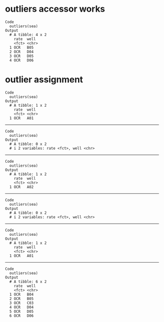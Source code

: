 # outliers accessor works

    Code
      outliers(sea)
    Output
      # A tibble: 4 x 2
        rate  well 
        <fct> <chr>
      1 OCR   B05  
      2 OCR   D04  
      3 OCR   D05  
      4 OCR   D06  

# outlier assignment

    Code
      outliers(sea)
    Output
      # A tibble: 1 x 2
        rate  well 
        <fct> <chr>
      1 OCR   A01  

---

    Code
      outliers(sea)
    Output
      # A tibble: 0 x 2
      # i 2 variables: rate <fct>, well <chr>

---

    Code
      outliers(sea)
    Output
      # A tibble: 1 x 2
        rate  well 
        <fct> <chr>
      1 OCR   A02  

---

    Code
      outliers(sea)
    Output
      # A tibble: 0 x 2
      # i 2 variables: rate <fct>, well <chr>

---

    Code
      outliers(sea)
    Output
      # A tibble: 1 x 2
        rate  well 
        <fct> <chr>
      1 OCR   A01  

---

    Code
      outliers(sea)
    Output
      # A tibble: 6 x 2
        rate  well 
        <fct> <chr>
      1 OCR   B04  
      2 OCR   B05  
      3 OCR   C03  
      4 OCR   D04  
      5 OCR   D05  
      6 OCR   D06  

